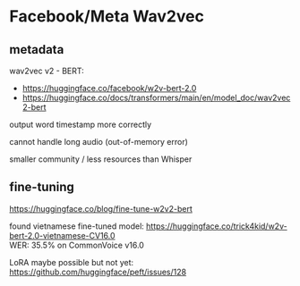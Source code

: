 # Facebook/Meta Wav2vec

## metadata

wav2vec v2 - BERT:
- https://huggingface.co/facebook/w2v-bert-2.0
- https://huggingface.co/docs/transformers/main/en/model_doc/wav2vec2-bert

output word timestamp more correctly

cannot handle long audio (out-of-memory error)

smaller community / less resources than Whisper

## fine-tuning

https://huggingface.co/blog/fine-tune-w2v2-bert

found vietnamese fine-tuned model: https://huggingface.co/trick4kid/w2v-bert-2.0-vietnamese-CV16.0 <br />
WER: 35.5% on CommonVoice v16.0

LoRA maybe possible but not yet: https://github.com/huggingface/peft/issues/128
